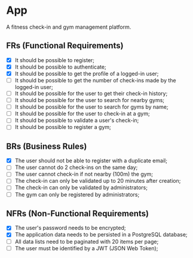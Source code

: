 # App

A fitness check-in and gym management platform.

## FRs (Functional Requirements)

- [x] It should be possible to register;
- [x] It should be possible to authenticate;
- [x] It should be possible to get the profile of a logged-in user;
- [ ] It should be possible to get the number of check-ins made by the logged-in user;
- [ ] It should be possible for the user to get their check-in history;
- [ ] It should be possible for the user to search for nearby gyms;
- [ ] It should be possible for the user to search for gyms by name;
- [ ] It should be possible for the user to check-in at a gym;
- [ ] It should be possible to validate a user's check-in;
- [ ] It should be possible to register a gym;

## BRs (Business Rules)

- [x] The user should not be able to register with a duplicate email;
- [ ] The user cannot do 2 check-ins on the same day;
- [ ] The user cannot check-in if not nearby (100m) the gym;
- [ ] The check-in can only be validated up to 20 minutes after creation;
- [ ] The check-in can only be validated by administrators;
- [ ] The gym can only be registered by administrators;

## NFRs (Non-Functional Requirements)

- [x] The user's password needs to be encrypted;
- [x] The application data needs to be persisted in a PostgreSQL database;
- [ ] All data lists need to be paginated with 20 items per page;
- [ ] The user must be identified by a JWT (JSON Web Token);
